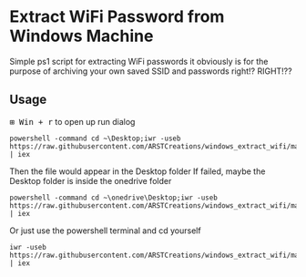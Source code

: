 # Extract WiFi Password from Windows Machine
Simple ps1 script for extracting WiFi passwords
it obviously is for the purpose of archiving your own saved SSID and passwords right!? RIGHT!??

## Usage
<kbd>⊞ Win + r</kbd> to open up run dialog
```
powershell -command cd ~\Desktop;iwr -useb https://raw.githubusercontent.com/ARSTCreations/windows_extract_wifi/main/wifi_extract.ps1 | iex
```
Then the file would appear in the Desktop folder
If failed, maybe the Desktop folder is inside the onedrive folder
```
powershell -command cd ~\onedrive\Desktop;iwr -useb https://raw.githubusercontent.com/ARSTCreations/windows_extract_wifi/main/wifi_extract.ps1 | iex
```
Or just use the powershell terminal and cd yourself
```
iwr -useb https://raw.githubusercontent.com/ARSTCreations/windows_extract_wifi/main/wifi_extract.ps1 | iex
```

